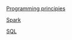 [Programming principies](https://github.com/s1tcomsfan/knowledge_warehouse/blob/main/programming_principles/contents.md)

[Spark](https://github.com/s1tcomsfan/knowledge_warehouse/blob/main/Spark/contents.md)

[SQL](https://github.com/s1tcomsfan/knowledge_warehouse/blob/main/SQL/contents.md)
